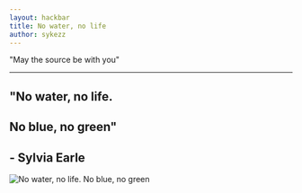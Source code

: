 ```yaml
---
layout: hackbar
title: No water, no life
author: sykezz
---
```


"May the source be with you"

---

## "No water, no life.
## No blue, no green"
## - Sylvia Earle

![No water, no life. No blue, no green]({{site.baseurl}}/assets/images/sykezz.jpg)